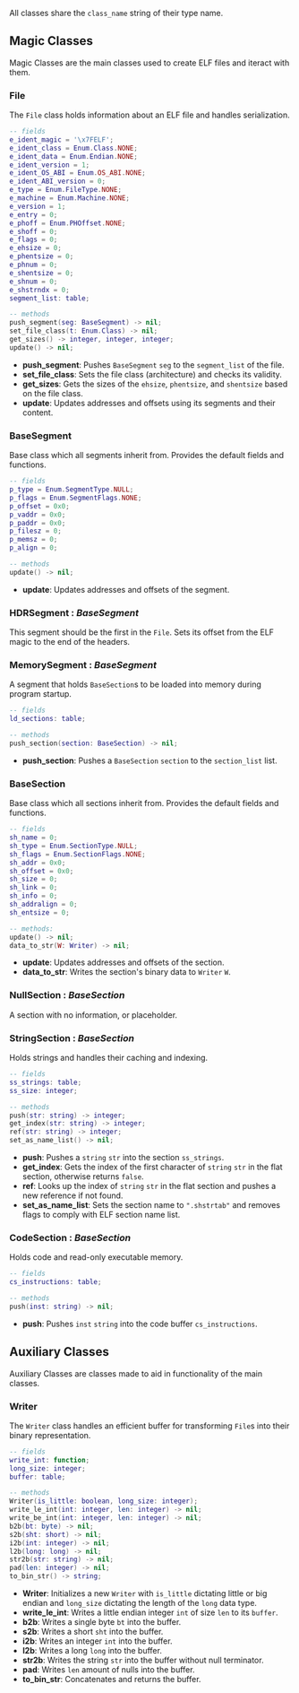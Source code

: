 All classes share the `class_name` string of their type name.

## **Magic Classes**
Magic Classes are the main classes used to create ELF files and iteract with them.

### **File**
The `File` class holds information about an ELF file and handles serialization.

```Lua
-- fields
e_ident_magic = '\x7FELF';
e_ident_class = Enum.Class.NONE;
e_ident_data = Enum.Endian.NONE;
e_ident_version = 1;
e_ident_OS_ABI = Enum.OS_ABI.NONE;
e_ident_ABI_version = 0;
e_type = Enum.FileType.NONE;
e_machine = Enum.Machine.NONE;
e_version = 1;
e_entry = 0;
e_phoff = Enum.PHOffset.NONE;
e_shoff = 0;
e_flags = 0;
e_ehsize = 0;
e_phentsize = 0;
e_phnum = 0;
e_shentsize = 0;
e_shnum = 0;
e_shstrndx = 0;
segment_list: table;

-- methods
push_segment(seg: BaseSegment) -> nil;
set_file_class(t: Enum.Class) -> nil;
get_sizes() -> integer, integer, integer;
update() -> nil;
```

* **push_segment**: Pushes `BaseSegment` `seg` to the `segment_list` of the file.
* **set_file_class**: Sets the file class (architecture) and checks its validity.
* **get_sizes**: Gets the sizes of the `ehsize`, `phentsize`, and `shentsize` based on the file class.
* **update**: Updates addresses and offsets using its segments and their content.

### **BaseSegment**
Base class which all segments inherit from. Provides the default fields and functions.

```Lua
-- fields
p_type = Enum.SegmentType.NULL;
p_flags = Enum.SegmentFlags.NONE;
p_offset = 0x0;
p_vaddr = 0x0;
p_paddr = 0x0;
p_filesz = 0;
p_memsz = 0;
p_align = 0;

-- methods
update() -> nil;
```

* **update**: Updates addresses and offsets of the segment.

### **HDRSegment** : _BaseSegment_
This segment should be the first in the `File`. Sets its offset from the ELF magic to the end of the headers.

### **MemorySegment** : _BaseSegment_
A segment that holds `BaseSection`s to be loaded into memory during program startup.

```Lua
-- fields
ld_sections: table;

-- methods
push_section(section: BaseSection) -> nil;
```

* **push_section**: Pushes a `BaseSection` `section` to the `section_list` list.

### **BaseSection**
Base class which all sections inherit from. Provides the default fields and functions.

```Lua
-- fields
sh_name = 0;
sh_type = Enum.SectionType.NULL;
sh_flags = Enum.SectionFlags.NONE;
sh_addr = 0x0;
sh_offset = 0x0;
sh_size = 0;
sh_link = 0;
sh_info = 0;
sh_addralign = 0;
sh_entsize = 0;

-- methods:
update() -> nil;
data_to_str(W: Writer) -> nil;
```

* **update**: Updates addresses and offsets of the section.
* **data_to_str**: Writes the section's binary data to `Writer` `W`.

### **NullSection** : _BaseSection_
A section with no information, or placeholder.

### **StringSection** : _BaseSection_
Holds strings and handles their caching and indexing.

```Lua
-- fields
ss_strings: table;
ss_size: integer;

-- methods
push(str: string) -> integer;
get_index(str: string) -> integer;
ref(str: string) -> integer;
set_as_name_list() -> nil;
```

* **push**: Pushes a `string` `str` into the section `ss_strings`.
* **get_index**: Gets the index of the first character of `string` `str` in the flat section, otherwise returns `false`.
* **ref**: Looks up the index of `string` `str` in the flat section and pushes a new reference if not found.
* **set_as_name_list**: Sets the section name to `".shstrtab"` and removes flags to comply with ELF section name list.

### **CodeSection** : _BaseSection_
Holds code and read-only executable memory.

```Lua
-- fields
cs_instructions: table;

-- methods
push(inst: string) -> nil;
```

* **push**: Pushes `inst` `string` into the code buffer `cs_instructions`.

## Auxiliary Classes
Auxiliary Classes are classes made to aid in functionality of the main classes.

### **Writer**
The `Writer` class handles an efficient buffer for transforming `File`s into their binary representation.

```Lua
-- fields
write_int: function;
long_size: integer;
buffer: table;

-- methods
Writer(is_little: boolean, long_size: integer);
write_le_int(int: integer, len: integer) -> nil;
write_be_int(int: integer, len: integer) -> nil;
b2b(bt: byte) -> nil;
s2b(sht: short) -> nil;
i2b(int: integer) -> nil;
l2b(long: long) -> nil;
str2b(str: string) -> nil;
pad(len: integer) -> nil;
to_bin_str() -> string;
```

* **Writer**: Initializes a new `Writer` with `is_little` dictating little or big endian and `long_size` dictating the length of the `long` data type.
* **write_le_int**: Writes a little endian integer `int` of size `len` to its `buffer`.
* **b2b**: Writes a single byte `bt` into the buffer.
* **s2b**: Writes a short `sht` into the buffer.
* **i2b**: Writes an integer `int` into the buffer.
* **l2b**: Writes a long `long` into the buffer.
* **str2b**: Writes the string `str` into the buffer without null terminator.
* **pad**: Writes `len` amount of nulls into the buffer.
* **to_bin_str**: Concatenates and returns the buffer.
